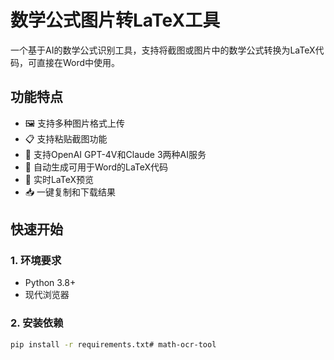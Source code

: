 # 数学公式图片转LaTeX工具

一个基于AI的数学公式识别工具，支持将截图或图片中的数学公式转换为LaTeX代码，可直接在Word中使用。

## 功能特点

- 🖼️ 支持多种图片格式上传
- 📋 支持粘贴截图功能
- 🤖 支持OpenAI GPT-4V和Claude 3两种AI服务
- 📝 自动生成可用于Word的LaTeX代码
- 👀 实时LaTeX预览
- 📥 一键复制和下载结果

## 快速开始

### 1. 环境要求
- Python 3.8+
- 现代浏览器

### 2. 安装依赖
```bash
pip install -r requirements.txt# math-ocr-tool
